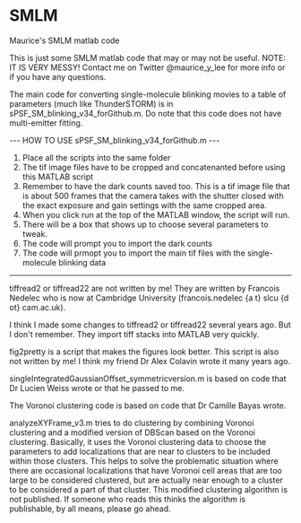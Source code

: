 # SMLM
Maurice's SMLM matlab code

This is just some SMLM matlab code that may or may not be useful.
NOTE: IT IS VERY MESSY!
Contact me on Twitter @maurice_y_lee for more info or if you have any questions.

The main code for converting single-molecule blinking movies to a table of parameters (much like ThunderSTORM) is in sPSF_SM_blinking_v34_forGithub.m. Do note that this code does not have multi-emitter fitting.

--- HOW TO USE sPSF_SM_blinking_v34_forGithub.m ---
1. Place all the scripts into the same folder
2. The tif image files have to be cropped and concatenanted before using this MATLAB script
3. Remember to have the dark counts saved too. This is a tif image file that is about 500 frames that the camera takes with the shutter closed with the exact exposure and gain settings with the same cropped area.
4. When you click run at the top of the MATLAB window, the script will run.
5. There will be a box that shows up to choose several parameters to tweak.
6. The code will prompt you to import the dark counts
7. The code will prmopt you to import the main tif files with the single-molecule blinking data

---------------------------------------------------

tiffread2 or tiffread22 are not written by me!
They are written by Francois Nedelec who is now at Cambridge University (francois.nedelec {a t} slcu {d ot} cam.ac.uk).

I think I made some changes to tiffread2 or tiffread22 several years ago. But I don't remember.
They import tiff stacks into MATLAB very quickly.

fig2pretty is a script that makes the figures look better. This script is also not written by me! I think my friend Dr Alex Colavin wrote it many years ago.

singleIntegratedGaussianOffset_symmetricversion.m is based on code that Dr Lucien Weiss wrote or that he passed to me.

The Voronoi clustering code is based on code that Dr Camille Bayas wrote.

analyzeXYFrame_v3.m tries to do clustering by combining Voronoi clustering and a modified version of DBScan based on the Voronoi clustering. Basically, it uses the Voronoi clustering data to choose the parameters to add localizations that are near to clusters to be included within those clusters. This helps to solve the problematic situation where there are occasional localizations that have Voronoi cell areas that are too large to be considered clustered, but are actually near enough to a cluster to be considered a part of that cluster. This modified clustering algorithm is not published. If someone who reads this thinks the algorithm is publishable, by all means, please go ahead.
